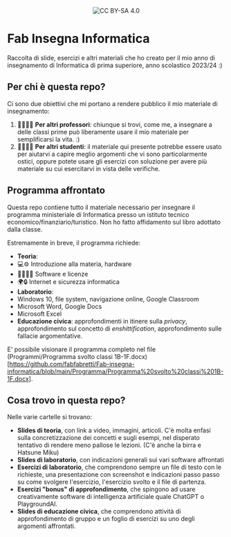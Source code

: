 <p align="center">
 <img src="https://img.shields.io/badge/License-CC%20BY--NC--SA%204.0-lightgrey.svg" alt="CC BY-SA 4.0"/>
 
# Fab Insegna Informatica
Raccolta di slide, esercizi e altri materiali che ho creato per il mio anno di insegnamento di Informatica di prima superiore, anno scolastico 2023/24 :)
</p>


 ## Per chi è questa repo?
 Ci sono due obiettivi che mi portano a rendere pubblico il mio materiale di insegnamento:
 1. 👨‍🏫👩‍🏫 **Per altri professori**: chiunque si trovi, come me, a insegnare a delle classi prime può liberamente usare il mio materiale per semplificarsi la vita. :)
 2. 👩‍🎓👨‍🎓 **Per altri studenti**: il materiale qui presente potrebbe essere usato per aiutarvi a capire meglio argomenti che vi sono particolarmente ostici, oppure potete usare gli esercizi con soluzione per avere più materiale su cui esercitarvi in vista delle verifiche.


 ## Programma affrontato
 Questa repo contiene tutto il materiale necessario per insegnare il programma ministeriale di Informatica presso un istituto tecnico economico/finanziario/turistico. Non ho fatto affidamento sul libro adottato dalla classe.

 Estremamente in breve, il programma richiede:
 * **Teoria**: 
  * 💻⚙ Introduzione alla materia, hardware
  * 👨‍💻👩‍💻 Software e licenze
  * 🌍🔒 Internet e sicurezza informatica
 * **Laboratorio**: 
  * Windows 10, file system, navigazione online, Google Classroom
  * Microsoft Word, Google Docs
  * Microsoft Excel
 * **Educazione civica**: approfondimenti in itinere sulla *privacy*, approfondimento sul concetto di *enshittification*, approfondimento sulle fallacie argomentative.

 E' possibile visionare il programma completo nel file (Programmi/Programma svolto classi 1B-1F.docx)[https://github.com/fabfabretti/Fab-insegna-informatica/blob/main/Programma/Programma%20svolto%20classi%201B-1F.docx].


 ## Cosa trovo in questa repo?
 Nelle varie cartelle si trovano:
 * **Slides di teoria**, con link a video, immagini, articoli. C'è molta enfasi sulla concretizzazione dei concetti e sugli esempi, nel disperato tentativo di rendere meno pallose le lezioni. (C'è anche la birra e Hatsune Miku)
 * **Slides di laboratorio**, con indicazioni generali sui vari software affrontati
 * **Esercizi di laboratorio**, che comprendono sempre un file di testo con le richieste, una presentazione con screenshot e indicazioni passo passo su come svolgere l'esercizio, l'esercizio svolto e il file di partenza.
 * **Esercizi "bonus" di approfondimento**, che spingono ad usare creativamente software di intelligenza artificiale quale ChatGPT o PlaygroundAI.
 * **Slides di educazione civica**, che comprendono attività di approfondimento di gruppo e un foglio di esercizi su uno degli argomenti affrontati.
 